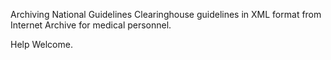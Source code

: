 
Archiving National Guidelines Clearinghouse guidelines in XML format from Internet Archive for medical personnel.

Help Welcome.

